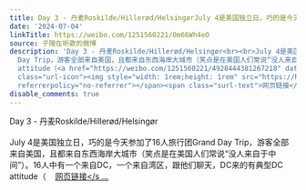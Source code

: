 ```yaml
---
title: Day 3 - 丹麦Roskilde/Hillerød/HelsingørJuly 4是美国独立日，巧的是今天参加了16人旅行团Grand Day Trip，游客全部来自美国，且都来自东西海岸大城市（笑点...
date: '2024-07-04'
linkTitle: https://weibo.com/1251560221/Om66Wh4eO
source: 子陵在听歌的微博
description: 'Day 3 - 丹麦Roskilde/Hillerød/Helsingør<br><br>July 4是美国独立日，巧的是今天参加了16人旅行团Grand
  Day Trip，游客全部来自美国，且都来自东西海岸大城市（笑点是在美国人们常说“没人来自于中间”）。16人中有一个来自DC，一个来自湾区，跟他们聊天，DC来的有典型DC
  attitude（<a href="https://weibo.com/1251560221/4928444381267218" data-hide=""><span
  class="url-icon"><img style="width: 1rem;height: 1rem" src="https://h5.sinaimg.cn/upload/2015/09/25/3/timeline_card_small_web_default.png"
  referrerpolicy="no-referrer"></span><span class="surl-text">网页链接</s ...'
disable_comments: true
---
```

Day 3 - 丹麦Roskilde/Hillerød/Helsingør<br><br>July 4是美国独立日，巧的是今天参加了16人旅行团Grand Day Trip，游客全部来自美国，且都来自东西海岸大城市（笑点是在美国人们常说“没人来自于中间”）。16人中有一个来自DC，一个来自湾区，跟他们聊天，DC来的有典型DC attitude（<a href="https://weibo.com/1251560221/4928444381267218" data-hide=""><span class="url-icon"><img style="width: 1rem;height: 1rem" src="https://h5.sinaimg.cn/upload/2015/09/25/3/timeline_card_small_web_default.png" referrerpolicy="no-referrer"></span><span class="surl-text">网页链接</s ...